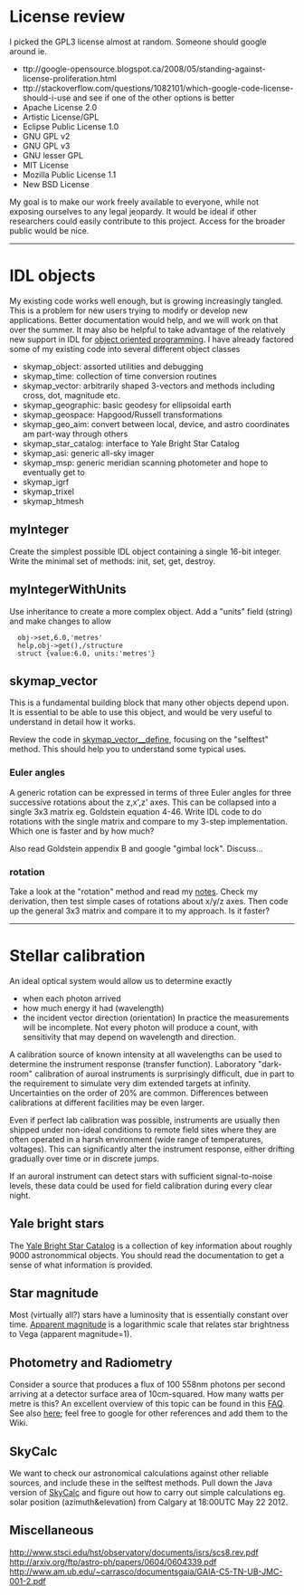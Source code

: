 # License review #
I picked the GPL3 license almost at random.  Someone should google around ie.
  * ttp://google-opensource.blogspot.ca/2008/05/standing-against-license-proliferation.html
  * ttp://stackoverflow.com/questions/1082101/which-google-code-license-should-i-use
and see if one of the other options is better
  * Apache License 2.0
  * Artistic License/GPL
  * Eclipse Public License 1.0
  * GNU GPL v2
  * GNU GPL v3
  * GNU lesser GPL
  * MIT License
  * Mozilla Public License 1.1
  * New BSD License

My goal is to make our work freely available to everyone, while not exposing ourselves to any legal jeopardy.  It would be ideal if other researchers could easily contribute to this project.  Access for the broader public would be nice.


---

# IDL objects #
My existing code works well enough, but is growing increasingly tangled.  This is a problem for new users trying to modify or develop new applications.  Better documentation would help, and we will work on that over the summer.  It may also be helpful to take advantage of the relatively new support in IDL for [object oriented programming](http://en.wikipedia.org/wiki/Object-oriented_programming).  I have already factored
some of my existing code into several different object classes
  * skymap\_object: assorted utilities and debugging
  * skymap\_time: collection of time conversion routines
  * skymap\_vector: arbitrarily shaped 3-vectors and methods including cross, dot, magnitude etc.
  * skymap\_geographic: basic geodesy for ellipsoidal earth
  * skymap\_geospace: Hapgood/Russell transformations
  * skymap\_geo\_aim: convert between local, device, and astro coordinates
am part-way through others
  * skymap\_star\_catalog: interface to Yale Bright Star Catalog
  * skymap\_asi: generic all-sky imager
  * skymap\_msp: generic meridian scanning photometer
and hope to eventually get to
  * skymap\_igrf
  * skymap\_trixel
  * skymap\_htmesh


## myInteger ##
Create the simplest possible IDL object containing a single 16-bit integer.  Write the minimal set of methods: init, set, get, destroy.

## myIntegerWithUnits ##
Use inheritance to create a more complex object.  Add a "units" field (string) and make changes to allow
```
  obj->set,6.0,'metres'
  help,obj->get(),/structure
  struct {value:6.0, units:'metres'}
```

## skymap\_vector ##
This is a fundamental building block that many other objects depend upon.  It is essential to be able to use this object, and would be very useful to understand in detail how it works.

Review the code in [skymap\_vector\_\_define](http://code.google.com/p/calgary-skymap/source/browse/trunk/skymap/idl/skymap_vector__define.pro), focusing on the "selftest" method.  This should help you to understand some typical uses.

### Euler angles ###
A generic rotation can be expressed in terms of three Euler angles for three successive rotations about the z,x',z' axes.  This can be collapsed into a single 3x3 matrix eg. Goldstein equation 4-46.  Write IDL code to do rotations with the single matrix and compare to my 3-step implementation.  Which one is faster and by how much?

Also read Goldstein appendix B and google "gimbal lock".  Discuss...

### rotation ###
Take a look at the "rotation" method and read my [notes](http://code.google.com/p/calgary-skymap/source/browse/trunk/users/Brian.Jackel/tex/notes.pdf).  Check my derivation, then test simple cases of rotations about x/y/z axes.  Then code up the general 3x3 matrix and compare it to my approach.  Is it faster?


---

# Stellar calibration #
An ideal optical system would allow us to determine exactly
  * when each photon arrived
  * how much energy it had (wavelength)
  * the incident vector direction (orientation)
In practice the measurements will be incomplete.  Not every photon will produce a count, with sensitivity that may depend on wavelength and direction.

A calibration source of known intensity at all wavelengths can be used to determine the instrument response (transfer function).  Laboratory "dark-room" calibration of auroal instruments is surprisingly difficult, due in part to the requirement to simulate very dim extended targets at infinity.  Uncertainties on the order of 20% are common.  Differences between calibrations at different facilities may be even larger.

Even if perfect lab calibration was possible, instruments are usually then shipped under non-ideal conditions to remote field sites where they are often operated in a harsh environment (wide range of temperatures, voltages).  This can significantly alter the instrument response, either drifting gradually over time or in discrete jumps.

If an auroral instrument can detect stars with sufficient signal-to-noise levels, these data could be used for field calibration during every clear night.

## Yale bright stars ##
The [Yale Bright Star Catalog](http://tdc-www.harvard.edu/catalogs/bsc5.html) is a collection of key information about roughly 9000 astronommical objects.  You should read the documentation to get a sense of what information is provided.

## Star magnitude ##
Most (virtually all?) stars have a luminosity that is essentially constant over time. [Apparent magnitude](http://en.wikipedia.org/wiki/Apparent_magnitude) is a logarithmic scale that relates star brightness to Vega (apparent magnitude=1).

## Photometry and Radiometry ##
Consider a source that produces a flux of 100 558nm photons per second arriving at a detector surface area of 10cm-squared.  How many watts per metre is this?  An excellent overview of this topic can be found in this [FAQ](http://www.optics.arizona.edu/palmer/rpfaq/rpfaq.htm).  See also [here](http://www.coe.montana.edu/ee/jshaw/classes/EOSystems/F09/ClassResources/EE482_F09_RadiometryOverview_2pp.pdf); feel free to google for other references and add them to the Wiki.

## SkyCalc ##
We want to check our astronomical calculations against other reliable sources, and include these in the selftest methods.
Pull down the Java version of [SkyCalc](http://www.dartmouth.edu/~physics/faculty/skycalc/flyer.html) and figure out how to carry out simple calculations eg. solar position (azimuth&elevation) from Calgary at 18:00UTC May 22 2012.

## Miscellaneous ##
http://www.stsci.edu/hst/observatory/documents/isrs/scs8.rev.pdf
http://arxiv.org/ftp/astro-ph/papers/0604/0604339.pdf
http://www.am.ub.edu/~carrasco/documentsgaia/GAIA-C5-TN-UB-JMC-001-2.pdf